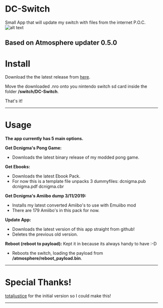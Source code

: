 # DC-Switch
Small App that will update my switch with files from the internet P.O.C.
![alt text](http://dcnigma.eu5.org/wp-content/uploads/2019/11/2019110312221100-B9CA2278025A7707FE11C7E26674FDB9.jpg)

Based on Atmosphere updater 0.5.0
----

# Install

Download the the latest release from [here](https://github.com/Dcnigma/DC-Switch/raw/master/DC-Switch.nro).  

Move the downloaded .nro onto you nintendo switch sd card inside the folder **/switch/DC-Switch**.

That's it!

----

# Usage

__**The app currently has 5 main options.**__

**Get Dcnigma's Pong Game:**

* Downloads the latest binary release of my modded pong game.

**Get Ebooks:**

* Downloads the latest Ebook Pack.
* For now this is a template file unpacks 3 dummyfiles: dcnigma.pub dcnigma.pdf dcnigma.cbr

**Get Dcnigma's Amiibo dump 3/11/2019:**

* Installs my latest converted Amiibo's to use with Emuiibo mod
* There are 179 Amiibo's in this pack for now.

**Update App:**

* Downloads the latest version of this app straight from github!
* Deletes the previous old version.

**Reboot (reboot to payload):**
Kept it in because its always handy to have :-D
* Reboots the switch, loading the payload from **/atmosphere/reboot_payload.bin**.  

----

# Special Thanks!

[totaljustice](https://github.com/ITotalJustice/) for the initial version so I could make this!  

----
